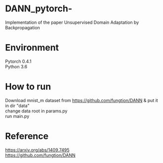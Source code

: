 # DANN_pytorch-
Implementation of the paper Unsupervised Domain Adaptation by Backpropagation  

# Environment
Pytorch 0.4.1  
Python 3.6  

# How to run
Download mnist_m dataset from https://github.com/fungtion/DANN & put it in dir "data"  
change data root in params.py  
run main.py  


# Reference
https://arxiv.org/abs/1409.7495  
https://github.com/fungtion/DANN  
